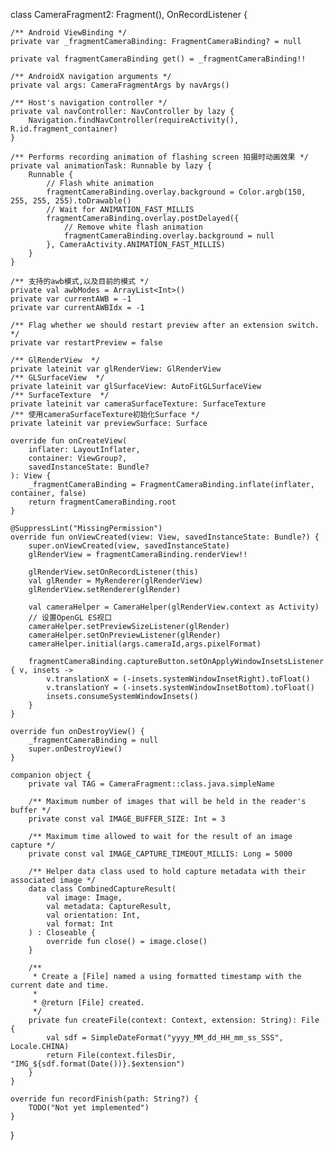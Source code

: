 class CameraFragment2: Fragment(), OnRecordListener {

    /** Android ViewBinding */
    private var _fragmentCameraBinding: FragmentCameraBinding? = null

    private val fragmentCameraBinding get() = _fragmentCameraBinding!!

    /** AndroidX navigation arguments */
    private val args: CameraFragmentArgs by navArgs()

    /** Host's navigation controller */
    private val navController: NavController by lazy {
        Navigation.findNavController(requireActivity(), R.id.fragment_container)
    }

    /** Performs recording animation of flashing screen 拍摄时动画效果 */
    private val animationTask: Runnable by lazy {
        Runnable {
            // Flash white animation
            fragmentCameraBinding.overlay.background = Color.argb(150, 255, 255, 255).toDrawable()
            // Wait for ANIMATION_FAST_MILLIS
            fragmentCameraBinding.overlay.postDelayed({
                // Remove white flash animation
                fragmentCameraBinding.overlay.background = null
            }, CameraActivity.ANIMATION_FAST_MILLIS)
        }
    }

    /** 支持的awb模式,以及目前的模式 */
    private val awbModes = ArrayList<Int>()
    private var currentAWB = -1
    private var currentAWBIdx = -1

    /** Flag whether we should restart preview after an extension switch. */
    private var restartPreview = false

    /** GlRenderView  */
    private lateinit var glRenderView: GlRenderView
    /** GLSurfaceView  */
    private lateinit var glSurfaceView: AutoFitGLSurfaceView
    /** SurfaceTexture  */
    private lateinit var cameraSurfaceTexture: SurfaceTexture
    /** 使用cameraSurfaceTexture初始化Surface */
    private lateinit var previewSurface: Surface

    override fun onCreateView(
        inflater: LayoutInflater,
        container: ViewGroup?,
        savedInstanceState: Bundle?
    ): View {
        _fragmentCameraBinding = FragmentCameraBinding.inflate(inflater, container, false)
        return fragmentCameraBinding.root
    }

    @SuppressLint("MissingPermission")
    override fun onViewCreated(view: View, savedInstanceState: Bundle?) {
        super.onViewCreated(view, savedInstanceState)
        glRenderView = fragmentCameraBinding.renderView!!

        glRenderView.setOnRecordListener(this)
        val glRender = MyRenderer(glRenderView)
        glRenderView.setRenderer(glRender)

        val cameraHelper = CameraHelper(glRenderView.context as Activity)
        // 设置OpenGL ES视口
        cameraHelper.setPreviewSizeListener(glRender)
        cameraHelper.setOnPreviewListener(glRender)
        cameraHelper.initial(args.cameraId,args.pixelFormat)

        fragmentCameraBinding.captureButton.setOnApplyWindowInsetsListener { v, insets ->
            v.translationX = (-insets.systemWindowInsetRight).toFloat()
            v.translationY = (-insets.systemWindowInsetBottom).toFloat()
            insets.consumeSystemWindowInsets()
        }
    }

    override fun onDestroyView() {
        _fragmentCameraBinding = null
        super.onDestroyView()
    }

    companion object {
        private val TAG = CameraFragment::class.java.simpleName

        /** Maximum number of images that will be held in the reader's buffer */
        private const val IMAGE_BUFFER_SIZE: Int = 3

        /** Maximum time allowed to wait for the result of an image capture */
        private const val IMAGE_CAPTURE_TIMEOUT_MILLIS: Long = 5000

        /** Helper data class used to hold capture metadata with their associated image */
        data class CombinedCaptureResult(
            val image: Image,
            val metadata: CaptureResult,
            val orientation: Int,
            val format: Int
        ) : Closeable {
            override fun close() = image.close()
        }

        /**
         * Create a [File] named a using formatted timestamp with the current date and time.
         *
         * @return [File] created.
         */
        private fun createFile(context: Context, extension: String): File {
            val sdf = SimpleDateFormat("yyyy_MM_dd_HH_mm_ss_SSS", Locale.CHINA)
            return File(context.filesDir, "IMG_${sdf.format(Date())}.$extension")
        }
    }

    override fun recordFinish(path: String?) {
        TODO("Not yet implemented")
    }
}

